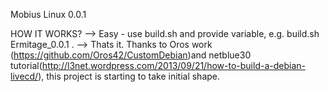 Mobius Linux 0.0.1

HOW IT WORKS?
	--> Easy - use build.sh and provide variable, e.g. build.sh Ermitage_0.0.1 .
	--> Thats it.
Thanks to Oros work (https://github.com/Oros42/CustomDebian)and netblue30 tutorial(http://l3net.wordpress.com/2013/09/21/how-to-build-a-debian-livecd/), 
this project is starting to take initial shape.
